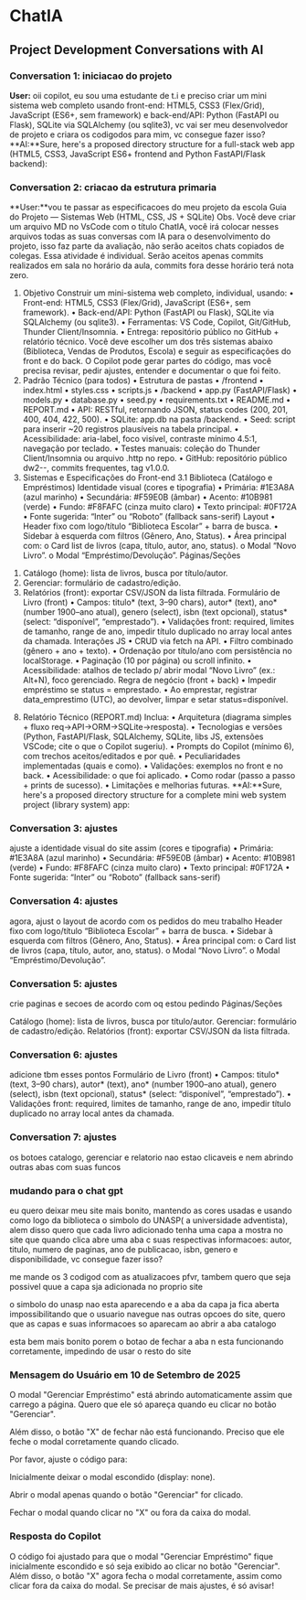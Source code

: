 # ChatIA

## Project Development Conversations with AI

### Conversation 1: iniciacao do projeto
**User:** oii copilot, eu sou uma estudante de t.i e preciso criar um mini sistema web completo usando front-end: HTML5, CSS3 (Flex/Grid), JavaScript (ES6+, sem framework) e back-end/API: Python (FastAPI ou Flask), SQLite via SQLAlchemy (ou
sqlite3), vc vai ser meu desenvolvedor de projeto e criara os codigodos para mim, vc consegue fazer isso?
**AI:**Sure, here's a proposed directory structure for a full-stack web app (HTML5, CSS3, JavaScript ES6+ frontend and Python FastAPI/Flask backend):

### Conversation 2: criacao da estrutura primaria
**User:**vou te passar as especificacoes do meu projeto da escola Guia do Projeto — Sistemas Web (HTML, CSS, JS + SQLite) 
Obs. Você deve criar um arquivo MD no VsCode com o título ChatIA, você irá colocar  nesses arquivos todas as suas conversas com IA para o desenvolvimento do  projeto, isso faz parte da avaliação, não serão aceitos chats copiados de colegas. 
Essa atividade é individual. 
Serão aceitos apenas commits realizados em sala no horário da aula, commits fora  desse horário terá nota zero. 
1) Objetivo 
Construir um mini-sistema web completo, individual, usando: • Front-end: HTML5, CSS3 (Flex/Grid), JavaScript (ES6+, sem framework). 
• Back-end/API: Python (FastAPI ou Flask), SQLite via SQLAlchemy (ou  sqlite3). 
• Ferramentas: VS Code, Copilot, Git/GitHub, Thunder Client/Insomnia. • Entrega: repositório público no GitHub + relatório técnico. 
Você deve escolher um dos três sistemas abaixo (Biblioteca, Vendas de Produtos,  Escola) e seguir as especificações do front e do back. O Copilot pode gerar partes  do código, mas você precisa revisar, pedir ajustes, entender e documentar o  que foi feito. 
2) Padrão Técnico (para todos) 
• Estrutura de pastas 
• /frontend 
• index.html 
• styles.css 
• scripts.js 
• /backend 
• app.py (FastAPI/Flask) 
• models.py
• database.py 
• seed.py 
• requirements.txt 
• README.md 
• REPORT.md 
• API: RESTful, retornando JSON, status codes (200, 201, 400, 404, 422, 500). • SQLite: app.db na pasta /backend. 
• Seed: script para inserir ~20 registros plausíveis na tabela principal. 
• Acessibilidade: aria-label, foco visível, contraste mínimo 4.5:1, navegação  por teclado. 
• Testes manuais: coleção do Thunder Client/Insomnia ou arquivo .http no  repo. 
• GitHub: repositório público dw2-<seunome>-<tema>, commits  frequentes, tag v1.0.0. 
3) Sistemas e Especificações do Front-end 
3.1 Biblioteca (Catálogo e Empréstimos) 
Identidade visual (cores e tipografia) 
• Primária: #1E3A8A (azul marinho) 
• Secundária: #F59E0B (âmbar) 
• Acento: #10B981 (verde) 
• Fundo: #F8FAFC (cinza muito claro) 
• Texto principal: #0F172A 
• Fonte sugerida: “Inter” ou “Roboto” (fallback sans-serif) 
Layout 
• Header fixo com logo/título “Biblioteca Escolar” + barra de busca. • Sidebar à esquerda com filtros (Gênero, Ano, Status). 
• Área principal com: 
o Card list de livros (capa, título, autor, ano, status).
o Modal “Novo Livro”. 
o Modal “Empréstimo/Devolução”. 
Páginas/Seções 
1. Catálogo (home): lista de livros, busca por título/autor. 
2. Gerenciar: formulário de cadastro/edição. 
3. Relatórios (front): exportar CSV/JSON da lista filtrada. 
Formulário de Livro (front) 
• Campos: titulo* (text, 3–90 chars), autor* (text), ano* (number 1900–ano  atual), genero (select), isbn (text opcional), status* (select: “disponível”,  “emprestado”). 
• Validações front: required, limites de tamanho, range de ano, impedir título  duplicado no array local antes da chamada. 
Interações JS 
• CRUD via fetch na API. 
• Filtro combinado (gênero + ano + texto). 
• Ordenação por título/ano com persistência no localStorage. • Paginação (10 por página) ou scroll infinito. 
• Acessibilidade: atalhos de teclado p/ abrir modal “Novo Livro” (ex.: Alt+N),  foco gerenciado. 
Regra de negócio (front + back) 
• Impedir empréstimo se status = emprestado. 
• Ao emprestar, registrar data_emprestimo (UTC), ao devolver, limpar e setar  status=disponível. 
8) Relatório Técnico (REPORT.md) 
Inclua: 
• Arquitetura (diagrama simples + fluxo req→API→ORM→SQLite→resposta). 
• Tecnologias e versões (Python, FastAPI/Flask, SQLAlchemy, SQLite, libs  JS, extensões VSCode; cite o que o Copilot sugeriu). 
• Prompts do Copilot (mínimo 6), com trechos aceitos/editados e por quê. • Peculiaridades implementadas (quais e como). 
• Validações: exemplos no front e no back. 
• Acessibilidade: o que foi aplicado. 
• Como rodar (passo a passo + prints de sucesso). 
• Limitações e melhorias futuras.
**AI:**Sure, here's a proposed directory structure for a complete mini web system project (library system) app:

### Conversation 3: ajustes 
ajuste a identidade visual do site assim (cores e tipografia)
• Primária: #1E3A8A (azul marinho)
• Secundária: #F59E0B (âmbar)
• Acento: #10B981 (verde)
• Fundo: #F8FAFC (cinza muito claro)
• Texto principal: #0F172A
• Fonte sugerida: “Inter” ou “Roboto” (fallback sans-serif)

### Conversation 4: ajustes
agora, ajust o layout de acordo com os pedidos do meu trabalho Header fixo com logo/título “Biblioteca Escolar” + barra de busca.
• Sidebar à esquerda com filtros (Gênero, Ano, Status).
• Área principal com:
o Card list de livros (capa, título, autor, ano, status).
o Modal “Novo Livro”.
o Modal “Empréstimo/Devolução”.

### Conversation 5: ajustes
crie paginas e secoes de acordo com oq estou pedindo Páginas/Seções

Catálogo (home): lista de livros, busca por título/autor.
Gerenciar: formulário de cadastro/edição.
Relatórios (front): exportar CSV/JSON da lista filtrada.

### Conversation 6: ajustes
adicione tbm esses pontos Formulário de Livro (front)
• Campos: titulo* (text, 3–90 chars), autor* (text), ano* (number 1900–ano
atual), genero (select), isbn (text opcional), status* (select: “disponível”,
“emprestado”).
• Validações front: required, limites de tamanho, range de ano, impedir título
duplicado no array local antes da chamada.

### Conversation 7: ajustes
os botoes catalogo, gerenciar e relatorio nao estao clicaveis e nem abrindo outras abas com suas funcos

### mudando para o chat gpt

eu quero deixar meu site mais bonito, mantendo as cores usadas e usando como logo da biblioteca o simbolo do UNASP( a universidade adventista), alem disso quero que cada livro adicionado tenha uma capa a mostra no site que quando clica abre uma aba c suas respectivas informacoes: autor, titulo, numero de paginas, ano de publicacao, isbn, genero e disponibilidade, vc consegue fazer isso?

me mande os 3 codigod com as atualizacoes pfvr, tambem quero que seja possivel quue a capa sja adicionada no proprio site

o simbolo do unasp nao esta aparecendo e a aba da capa ja fica aberta impossibilitando que o usuario navegue nas outras opcoes do site, quero que as capas e suas informacoes so aparecam ao abrir a aba catalogo

esta bem mais bonito porem o botao de fechar a aba n esta funcionando corretamente, impedindo de usar o resto do site

### Mensagem do Usuário em 10 de Setembro de 2025
O modal "Gerenciar Empréstimo" está abrindo automaticamente assim que carrego a página. Quero que ele só apareça quando eu clicar no botão "Gerenciar".

Além disso, o botão "X" de fechar não está funcionando. Preciso que ele feche o modal corretamente quando clicado.

Por favor, ajuste o código para:

Inicialmente deixar o modal escondido (display: none).

Abrir o modal apenas quando o botão "Gerenciar" for clicado.

Fechar o modal quando clicar no "X" ou fora da caixa do modal.

### Resposta do Copilot
O código foi ajustado para que o modal "Gerenciar Empréstimo" fique inicialmente escondido e só seja exibido ao clicar no botão "Gerenciar". Além disso, o botão "X" agora fecha o modal corretamente, assim como clicar fora da caixa do modal. Se precisar de mais ajustes, é só avisar!